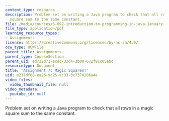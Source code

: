 ```yaml
---
content_type: resource
description: Problem set on writing a Java program to check that all rows in a magic
  square sum to the same constant.
file: /media/courses/6-092-introduction-to-programming-in-java-january-iap-2010/e217df88ea269c25ac333c7370286a4e_MIT6_092IAP10_assn07.pdf
file_type: application/pdf
learning_resource_types:
- Assignments
license: https://creativecommons.org/licenses/by-nc-sa/4.0/
ocw_type: OCWFile
parent_title: Assignments
parent_type: CourseSection
parent_uid: ed732d71-ecdc-33c4-3b00-672f8cc05ebc
resourcetype: Document
title: 'Assignment 7: Magic Squares!'
uid: e217df88-ea26-9c25-ac33-3c7370286a4e
video_files:
  video_thumbnail_file: null
video_metadata:
  youtube_id: null
---
```

Problem set on writing a Java program to check that all rows in a magic square sum to the same constant.